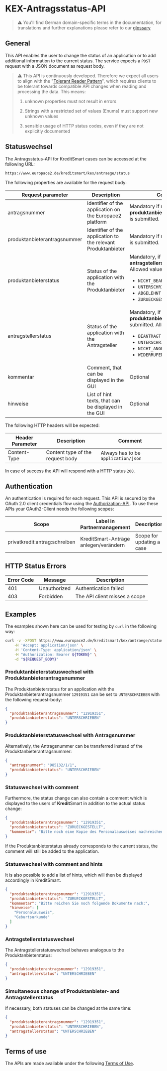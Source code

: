 # KEX-Antragsstatus-API

> ⚠️ You'll find German domain-specific terms in the documentation, for translations and further explanations please refer to our [glossary](https://docs.api.europace.de/common/glossary/)

## General

This API enables the user to change the status of an application or to add additional information to the current status. The service expects a `POST` request with a JSON document as request body.

> ⚠️ This API is continuously developed. Therefore we expect
> all users to align with the "[Tolerant Reader Pattern](https://martinfowler.com/bliki/TolerantReader.html)", which requires clients to be
> tolerant towards compatible API changes when reading and processing the data. This means:
>
> 1. unknown properties must not result in errors
>
> 2. Strings with a restricted set of values (Enums) must support new unknown values
>
> 3. sensible usage of HTTP status codes, even if they are not explicitly documented
>

<!-- https://opensource.zalando.com/restful-api-guidelines/#108 -->

## Statuswechsel

The Antragsstatus-API for KreditSmart cases can be accessed at the following URL:

```
https://www.europace2.de/kreditsmart/kex/antraege/status
```

The following properties are available for the request body:

Request parameter            | Description | Comment
-----------------------------|-------------|--------
antragsnummer                | Identifier of the application on the Europace2 platform| Mandatory if no **produktanbieterantragsnummer** is submitted.
produktanbieterantragsnummer | Identifier of the application to the relevant Produktanbieter | Mandatory if no **antragsnummer** is submitted.
produktanbieterstatus        | Status of the application with the Produktanbieter | Mandatory, if no **antragstellerstatus** is submitted. Allowed values are: <ul><li><code>NICHT_BEARBEITET</code></li><li><code>UNTERSCHRIEBEN</code></li><li><code>ABGELEHNT</code></li><li><code>ZURUECKGESTELLT</code></li></ul>
antragstellerstatus          | Status of the application with the Antragsteller | Mandatory, if no **produktanbieterstatus** is submitted. Allowed values are: <ul><li><code>BEANTRAGT</code></li><li><code>UNTERSCHRIEBEN</code></li><li><code>NICHT_ANGENOMMEN</code></li><li><code>WIDERRUFEN</code></li></ul>
kommentar                    | Comment, that can be displayed in the GUI | Optional
hinweise                     | List of hint texts, that can be displayed in the GUI | Optional


The following HTTP headers will be expected:

Header Parameter | Description                                               | Comment                              |
-----------------|-----------------------------------------------------------|--------------------------------------|
Content-Type     | Content type of the request body                          | Always has to be `application/json` |

In case of success the API will respond with a HTTP status `200`.

## Authentication

An authentication is required for each request. This API is secured by the OAuth 2.0 client credentials flow using the [Authorization-API](https://docs.api.europace.de/privatkredit/authentifizierung/). To use these APIs your OAuth2-Client needs the following scopes:

| Scope                          | Label in Partnermanagement            | Description                                                |
|--------------------------------|---------------------------------------|------------------------------|
| privatkredit:antrag:schreiben  | KreditSmart-Anträge anlegen/verändern | Scope for updating a case    |


## HTTP Status Errors

| Error Code | Message               | Description                     |
|------------|-----------------------|---------------------------------|
| 401        | Unauthorized          | Authentication failed           |
| 403        | Forbidden             | The API client misses a scope   |


## Examples

The examples shown here can be used for testing by `curl` in the following way:

```sh
curl -v -XPOST https://www.europace2.de/kreditsmart/kex/antraege/status \
	-H 'Accept: application/json' \
	-H 'Content-Type: application/json' \
	-H "Authorization: Bearer ${TOKEN}" \
	-d "${REQUEST_BODY}"
```

### Produktanbieterstatuswechsel with Produktanbieterantragsnummer

The Produktanbieterstatus for an application with the Produktanbieterantragsnummer `12919351` can be set to `UNTERSCHRIEBEN` with the following request-body:

```json
{
  "produktanbieterantragsnummer": "12919351",
  "produktanbieterstatus": "UNTERSCHRIEBEN"
}
```

### Produktanbieterstatuswechsel with Antragsnummer

Alternatively, the Antragsnummer can be transferred instead of the Produktanbieterantragsnummer:

```json
{
  "antragsnummer": "985132/1/1",
  "produktanbieterstatus": "UNTERSCHRIEBEN"
}
```

### Statuswechsel with comment

Furthermore, the status change can also contain a comment which is displayed to the users of **Kredit**Smart in addition to the actual status change:

```json
{
  "produktanbieterantragsnummer": "12919351",
  "produktanbieterstatus": "ZURUECKGESTELLT",
  "kommentar": "Bitte noch eine Kopie des Personalausweises nachreichen."
}
```

If the Produktanbieterstatus already corresponds to the current status, the comment will still be added to the application.

### Statuswechsel with comment and hints

It is also possible to add a list of hints, which will then be displayed accordingly in KreditSmart.

```json
{
  "produktanbieterantragsnummer": "12919351",
  "produktanbieterstatus": "ZURUECKGESTELLT",
  "kommentar": "Bitte reichen Sie noch folgende Dokumente nach:",
  "hinweise": [
  	"Personalausweis",
  	"Geburtsurkunde"
  ]
}
```

### Antragstellerstatuswechsel

The Antragstellerstatuswechsel behaves analogous to the Produktanbieterstatus:

```json
{
  "produktanbieterantragsnummer": "12919351",
  "antragstellerstatus": "UNTERSCHRIEBEN"
}
```

### Simultaneous change of Produktanbieter- and Antragstellerstatus

If necessary, both statuses can be changed at the same time:

```json
{
  "produktanbieterantragsnummer": "12919351",
  "produktanbieterstatus": "UNTERSCHRIEBEN",
  "antragstellerstatus": "UNTERSCHRIEBEN"
}
```

## Terms of use
The APIs are made available under the following [Terms of Use](https://docs.api.europace.de/terms/).
